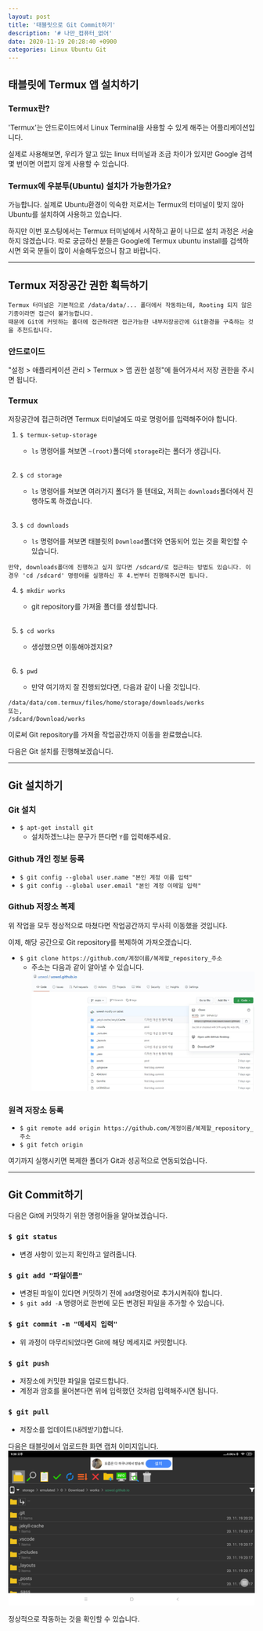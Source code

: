 ```yaml
---
layout: post
title: '태블릿으로 Git Commit하기'
description: '# 나만_컴퓨터_없어'
date: 2020-11-19 20:28:40 +0900
categories: Linux Ubuntu Git
---
```

## 태블릿에 Termux 앱 설치하기
### Termux란?
'Termux'는 안드로이드에서 Linux Terminal을 사용할 수 있게 해주는 어플리케이션입니다.

실제로 사용해보면, 우리가 알고 있는 linux 터미널과 조금 차이가 있지만 Google 검색 몇 번이면 어렵지 않게 사용할 수 있습니다.

### Termux에 우분투(Ubuntu) 설치가 가능한가요?

가능합니다. 실제로 Ubuntu환경이 익숙한 저로서는 Termux의 터미널이 맞지 않아 Ubuntu를 설치하여 사용하고 있습니다. 

하지만 이번 포스팅에서는 Termux 터미널에서 시작하고 끝이 나므로 설치 과정은 서술하지 않겠습니다. 따로 궁금하신 분들은 Google에 Termux ubuntu install를 검색하시면 외국 분들이 많이 서술해두었으니 참고 바랍니다.

---

## Termux 저장공간 권한 획득하기

    Termux 터미널은 기본적으로 /data/data/... 폴더에서 작동하는데, Rooting 되지 않은 기종이라면 접근이 불가능합니다. 
    때문에 Git에 커밋하는 폴더에 접근하려면 접근가능한 내부저장공간에 Git환경을 구축하는 것을 추천드립니다.

### 안드로이드
"설정 > 애플리케이션 관리 > Termux > 앱 권한 설정"에 들어가셔서 저장 권한을 주시면 됩니다.

### Termux
저장공간에 접근하려면 Termux 터미널에도 따로 명령어를 입력해주어야 합니다.

1. `$ termux-setup-storage`
    - `ls` 명령어를 쳐보면 `~(root)`폴더에 `storage`라는 폴더가 생깁니다.<br><br>

2. `$ cd storage`
    - `ls` 명령어를 쳐보면 여러가지 폴더가 뜰 텐데요, 저희는 `downloads`폴더에서 진행하도록 하겠습니다.<br><br>

3. `$ cd downloads`
    - `ls` 명령어를 쳐보면 태블릿의 `Download`폴더와 연동되어 있는 것을 확인할 수 있습니다.
```
만약, downloads폴더에 진행하고 싶지 않다면 /sdcard/로 접근하는 방법도 있습니다. 이 경우 'cd /sdcard' 명령어를 실행하신 후 4.번부터 진행해주시면 됩니다.
```
4. `$ mkdir works`
    - git repository를 가져올 폴더를 생성합니다.<br><br>

5. `$ cd works`
    - 생성했으면 이동해야겠지요?<br><br>

6. `$ pwd`
    - 만약 여기까지 잘 진행되었다면, 다음과 같이 나올 것입니다.
```
/data/data/com.termux/files/home/storage/downloads/works
또는,
/sdcard/Download/works
```

이로써 Git repository를 가져올 작업공간까지 이동을 완료했습니다. 

다음은 Git 설치를 진행해보겠습니다.

---

## Git 설치하기

### Git 설치
* `$ apt-get install git`
    - 설치하겠느냐는 문구가 뜬다면 `Y`를 입력해주세요.

### Github 개인 정보 등록
* `$ git config --global user.name "본인 계정 이름 입력"`
* `$ git config --global user.email "본인 계정 이메일 입력"`

### Github 저장소 복제
위 작업을 모두 정상적으로 마쳤다면 작업공간까지 무사히 이동했을 것입니다.

이제, 해당 공간으로 Git repository를 복제하여 가져오겠습니다.

* `$ git clone https://github.com/계정이름/복제할_repository_주소`
    - 주소는 다음과 같이 알아낼 수 있습니다.
    ![how to clone repository](/assets/imgs/post_8/clone.jpg "추천과_즐찾_부탁드립니다~")

### 원격 저장소 등록
* `$ git remote add origin https://github.com/계정이름/복제할_repository_주소`
* `$ git fetch origin`

여기까지 실행시키면 복제한 폴더가 Git과 성공적으로 연동되었습니다.

---

## Git Commit하기
다음은 Git에 커밋하기 위한 명령어들을 알아보겠습니다.

### `$ git status`
- 변경 사항이 있는지 확인하고 알려줍니다.

### `$ git add "파일이름"`
- 변경된 파일이 있다면 커밋하기 전에 `add`명령어로 추가시켜줘야 합니다.
- `$ git add -A` 명령어로 한번에 모든 변경된 파일을 추가할 수 있습니다.

### `$ git commit -m "메세지 입력"`
- 위 과정이 마무리되었다면 Git에 해당 메세지로 커밋합니다.

### `$ git push`
- 저장소에 커밋한 파일을 업로드합니다.
- 계정과 암호를 물어본다면 위에 입력했던 것처럼 입력해주시면 됩니다.

### `$ git pull`
- 저장소를 업데이트(내려받기)합니다.

다음은 태블릿에서 업로드한 화면 캡처 이미지입니다.
![screenshot from tablet](/assets/imgs/post_8/screenshot.png "태블릿에서알려드립니다.jpg")

정상적으로 작동하는 것을 확인할 수 있습니다.